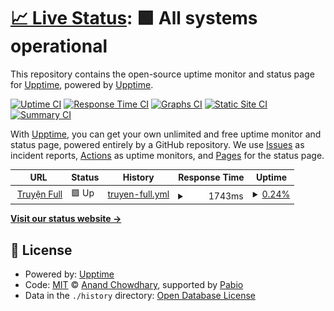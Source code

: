 # [📈 Live Status](https://upptime.github.io/upptime): <!--live status--> **🟩 All systems operational**

This repository contains the open-source uptime monitor and status page for [Upptime](https://upptime.js.org), powered by [Upptime](https://github.com/upptime/upptime).

[![Uptime CI](https://github.com/upptime/upptime/workflows/Uptime%20CI/badge.svg)](https://github.com/upptime/upptime/actions?query=workflow%3A%22Uptime+CI%22)
[![Response Time CI](https://github.com/upptime/upptime/workflows/Response%20Time%20CI/badge.svg)](https://github.com/upptime/upptime/actions?query=workflow%3A%22Response+Time+CI%22)
[![Graphs CI](https://github.com/upptime/upptime/workflows/Graphs%20CI/badge.svg)](https://github.com/upptime/upptime/actions?query=workflow%3A%22Graphs+CI%22)
[![Static Site CI](https://github.com/upptime/upptime/workflows/Static%20Site%20CI/badge.svg)](https://github.com/upptime/upptime/actions?query=workflow%3A%22Static+Site+CI%22)
[![Summary CI](https://github.com/upptime/upptime/workflows/Summary%20CI/badge.svg)](https://github.com/upptime/upptime/actions?query=workflow%3A%22Summary+CI%22)

With [Upptime](https://upptime.js.org), you can get your own unlimited and free uptime monitor and status page, powered entirely by a GitHub repository. We use [Issues](https://github.com/upptime/upptime/issues) as incident reports, [Actions](https://github.com/upptime/upptime/actions) as uptime monitors, and [Pages](https://upptime.github.io/upptime) for the status page.

<!--start: status pages-->
<!-- This summary is generated by Upptime (https://github.com/upptime/upptime) -->
<!-- Do not edit this manually, your changes will be overwritten -->
<!-- prettier-ignore -->
| URL | Status | History | Response Time | Uptime |
| --- | ------ | ------- | ------------- | ------ |
| <img alt="" src="https://icons.duckduckgo.com/ip3/truyenfull.tech.ico" height="13"> [Truyện Full](https://truyenfull.tech) | 🟩 Up | [truyen-full.yml](https://github.com/f97/uuptime/commits/HEAD/history/truyen-full.yml) | <details><summary><img alt="Response time graph" src="./graphs/truyen-full/response-time-week.png" height="20"> 1743ms</summary><br><a href="https://upptime.github.io/upptime/history/truyen-full"><img alt="Response time 1743" src="https://img.shields.io/endpoint?url=https%3A%2F%2Fraw.githubusercontent.com%2Ff97%2Fuuptime%2FHEAD%2Fapi%2Ftruyen-full%2Fresponse-time.json"></a><br><a href="https://upptime.github.io/upptime/history/truyen-full"><img alt="24-hour response time 1743" src="https://img.shields.io/endpoint?url=https%3A%2F%2Fraw.githubusercontent.com%2Ff97%2Fuuptime%2FHEAD%2Fapi%2Ftruyen-full%2Fresponse-time-day.json"></a><br><a href="https://upptime.github.io/upptime/history/truyen-full"><img alt="7-day response time 1743" src="https://img.shields.io/endpoint?url=https%3A%2F%2Fraw.githubusercontent.com%2Ff97%2Fuuptime%2FHEAD%2Fapi%2Ftruyen-full%2Fresponse-time-week.json"></a><br><a href="https://upptime.github.io/upptime/history/truyen-full"><img alt="30-day response time 1743" src="https://img.shields.io/endpoint?url=https%3A%2F%2Fraw.githubusercontent.com%2Ff97%2Fuuptime%2FHEAD%2Fapi%2Ftruyen-full%2Fresponse-time-month.json"></a><br><a href="https://upptime.github.io/upptime/history/truyen-full"><img alt="1-year response time 1743" src="https://img.shields.io/endpoint?url=https%3A%2F%2Fraw.githubusercontent.com%2Ff97%2Fuuptime%2FHEAD%2Fapi%2Ftruyen-full%2Fresponse-time-year.json"></a></details> | <details><summary><a href="https://upptime.github.io/upptime/history/truyen-full">0.24%</a></summary><a href="https://upptime.github.io/upptime/history/truyen-full"><img alt="All-time uptime 0.24%" src="https://img.shields.io/endpoint?url=https%3A%2F%2Fraw.githubusercontent.com%2Ff97%2Fuuptime%2FHEAD%2Fapi%2Ftruyen-full%2Fuptime.json"></a><br><a href="https://upptime.github.io/upptime/history/truyen-full"><img alt="24-hour uptime 0.24%" src="https://img.shields.io/endpoint?url=https%3A%2F%2Fraw.githubusercontent.com%2Ff97%2Fuuptime%2FHEAD%2Fapi%2Ftruyen-full%2Fuptime-day.json"></a><br><a href="https://upptime.github.io/upptime/history/truyen-full"><img alt="7-day uptime 0.24%" src="https://img.shields.io/endpoint?url=https%3A%2F%2Fraw.githubusercontent.com%2Ff97%2Fuuptime%2FHEAD%2Fapi%2Ftruyen-full%2Fuptime-week.json"></a><br><a href="https://upptime.github.io/upptime/history/truyen-full"><img alt="30-day uptime 0.24%" src="https://img.shields.io/endpoint?url=https%3A%2F%2Fraw.githubusercontent.com%2Ff97%2Fuuptime%2FHEAD%2Fapi%2Ftruyen-full%2Fuptime-month.json"></a><br><a href="https://upptime.github.io/upptime/history/truyen-full"><img alt="1-year uptime 0.24%" src="https://img.shields.io/endpoint?url=https%3A%2F%2Fraw.githubusercontent.com%2Ff97%2Fuuptime%2FHEAD%2Fapi%2Ftruyen-full%2Fuptime-year.json"></a></details>

<!--end: status pages-->

[**Visit our status website →**](https://upptime.github.io/upptime)

## 📄 License

- Powered by: [Upptime](https://github.com/upptime/upptime)
- Code: [MIT](./LICENSE) © [Anand Chowdhary](https://anandchowdhary.com), supported by [Pabio](https://pabio.com)
- Data in the `./history` directory: [Open Database License](https://opendatacommons.org/licenses/odbl/1-0/)
